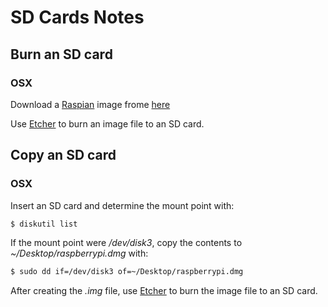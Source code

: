 # SD Cards Notes

## Burn an SD card

### OSX 

Download a [Raspian](https://www.raspbian.org) image frome [here](https://www.raspberrypi.org/downloads/)

Use [Etcher](https://etcher.io) to burn an image file to an SD card.

## Copy an SD card

### OSX 

Insert an SD card and determine the mount point with:
```bash
$ diskutil list
```

If the mount point were */dev/disk3*, copy the contents to *~/Desktop/raspberrypi.dmg* with:
```bash
$ sudo dd if=/dev/disk3 of=~/Desktop/raspberrypi.dmg
```

After creating the *.img* file, use [Etcher](https://etcher.io) to burn the image file to an SD card.
